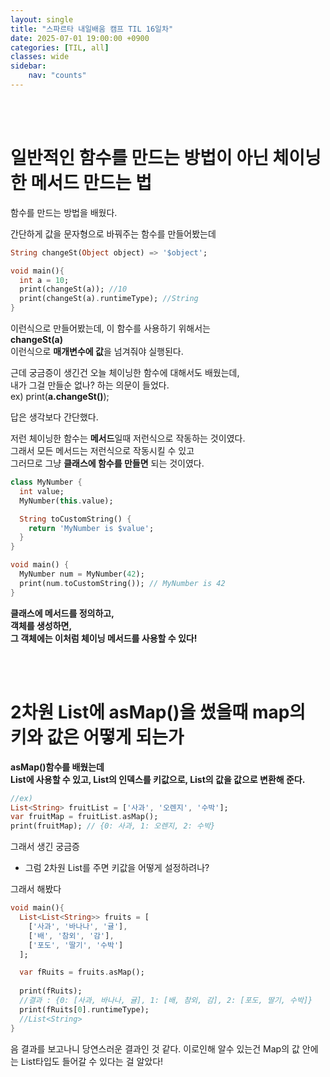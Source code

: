 ```yaml
---
layout: single
title: "스파르타 내일배움 캠프 TIL 16일차"
date: 2025-07-01 19:00:00 +0900
categories: [TIL, all]
classes: wide
sidebar:
    nav: "counts"
---
```

<br><br>

# 일반적인 함수를 만드는 방법이 아닌 체이닝한 메서드 만드는 법
함수를 만드는 방법을 배웠다.

간단하게 값을 문자형으로 바꿔주는 함수를 만들어봤는데
```dart
String changeSt(Object object) => '$object';

void main(){
  int a = 10;
  print(changeSt(a)); //10
  print(changeSt(a).runtimeType); //String
}
```
이런식으로 만들어봤는데, 이 함수를 사용하기 위해서는  
**changeSt(a)**  
이런식으로 **매개변수에 값**을 넘겨줘야 실행된다.

근데 궁금증이 생긴건
오늘 체이닝한 함수에 대해서도 배웠는데,  
내가 그걸 만들순 없나? 하는 의문이 들었다.  
ex) print(**a.changeSt()**);  

답은 생각보다 간단했다.

저런 체이닝한 함수는 **메서드**일때 저런식으로 작동하는 것이였다.  
그래서 모든 메서드는 저런식으로 작동시킬 수 있고  
그러므로 그냥 **클래스에 함수를 만들면** 되는 것이였다.
```dart
class MyNumber {
  int value;
  MyNumber(this.value);

  String toCustomString() {
    return 'MyNumber is $value';
  }
}

void main() {
  MyNumber num = MyNumber(42);
  print(num.toCustomString()); // MyNumber is 42
}
```
**클래스에 메서드를 정의하고,**  
**객체를 생성하면,**  
**그 객체에는 이처럼 체이닝 메서드를 사용할 수 있다!**

<br><br>

# 2차원 List에 asMap()을 썼을때 map의 키와 값은 어떻게 되는가
**asMap()함수를 배웠는데**  
**List에 사용할 수 있고, List의 인덱스를 키값으로, List의 값을 값으로 변환해 준다.**

```dart
//ex)
List<String> fruitList = ['사과', '오렌지', '수박'];
var fruitMap = fruitList.asMap();
print(fruitMap); // {0: 사과, 1: 오렌지, 2: 수박}
```

그래서 생긴 궁금증
- 그럼 2차원 List를 주면 키값을 어떻게 설정하려나?

그래서 해봤다
```dart
void main(){
  List<List<String>> fruits = [
    ['사과', '바나나', '귤'],
    ['배', '참외', '감'],
    ['포도', '딸기', '수박']
  ];

  var fRuits = fruits.asMap();
  
  print(fRuits);
  //결과 : {0: [사과, 바나나, 귤], 1: [배, 참외, 감], 2: [포도, 딸기, 수박]}
  print(fRuits[0].runtimeType);
  //List<String>
}
```
음 결과를 보고나니 당연스러운 결과인 것 같다.
이로인해 알수 있는건 Map의 값 안에는 List타입도 들어갈 수 있다는 걸 알았다!
